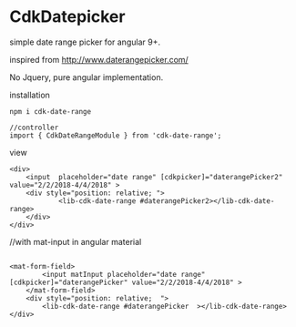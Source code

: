 # CdkDatepicker

simple date range picker for angular 9+.

inspired from http://www.daterangepicker.com/

No Jquery, pure angular implementation. 



installation 
```
npm i cdk-date-range

```
```
//controller
import { CdkDateRangeModule } from 'cdk-date-range';
```


view
```
<div>
    <input  placeholder="date range" [cdkpicker]="daterangePicker2" value="2/2/2018-4/4/2018" >
    <div style="position: relative; ">
            <lib-cdk-date-range #daterangePicker2></lib-cdk-date-range>
    </div>        
</div>
```

//with mat-input in angular material
```

<mat-form-field>
        <input matInput placeholder="date range" [cdkpicker]="daterangePicker" value="2/2/2018-4/4/2018" >
    </mat-form-field>
    <div style="position: relative;  ">
        <lib-cdk-date-range #daterangePicker  ></lib-cdk-date-range>
</div>
```
    
